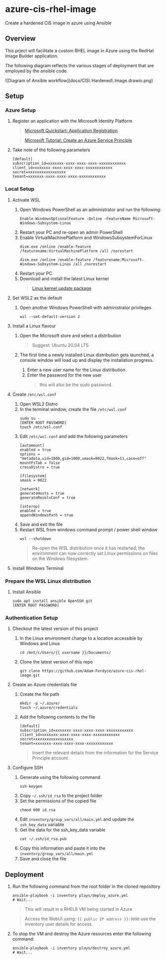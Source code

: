 # azure-cis-rhel-image
Create a hardened CIS image in azure using Ansible
## Overview

This prject will facilitate a custom RHEL image in Azure using the RedHat Image Builder application.

The following diagram reflects the various stages of deployment that are employed by the ansible code.

![Diagram of Ansible workflow](docs/CIS\ Hardened\ Image.drawio.png)
## Setup

### Azure Setup
1. Register an application with the Microsoft Identity Platform

    > [Microsoft Quickstart: Application Registration](https://docs.microsoft.com/en-us/azure/active-directory/develop/quickstart-register-app)

    > [Microsoft Tutorial: Create an Azure Service Principle](https://docs.microsoft.com/en-us/cli/azure/create-an-azure-service-principal-azure-cli?WT.mc_id=devto-blog-jedavis&view=azure-cli-latest)

1. Take note of the following parameters
    ```
    [default]
    subscription_id=xxxxxxx-xxxx-xxxx-xxxx-xxxxxxxxxxxx
    client_id=xxxxxxx-xxxx-xxxx-xxxx-xxxxxxxxxxxx
    secret=xxxxxxxxxxxxxxxxx
    tenant=xxxxxxx-xxxx-xxxx-xxxx-xxxxxxxxxxxx
    ```
### Local Setup

1. Activate WSL

    1. Open Windows PowerShell as an administrator and run the following:
        ```
        Enable-WindowsOptionalFeature -Online -FeatureName Microsoft-Windows-Subsystem-Linux
        ```
    1. Restart your PC and re-open an admin PowerShell
    1. Enable VirtualMachinePlatform and WindowsSubsystemForLinux
        ```
        dism.exe /online /enable-feature /featurename:VirtualMachinePlatform /all /norestart

        dism.exe /online /enable-feature /featurename:Microsoft-Windows-Subsystem-Linux /all /norestart
        ```
    1. Restart your PC
    1. Download and install the latest Linux kernel
        > [Linux kernel update package](https://aka.ms/wsl2kernel)

1. Set WSL2 as the default
    1. Open another Windows PowerShell with administrator privileges
        ```
        wsl --set-default-version 2
        ```

1. Install a Linux flavour
    1. Open the Microsoft store and select a distribution
        > Suggest: Ubuntu 20.04 LTS

    1. The first time a newly installed Linux distribution gets launched, a console window will load up and display the installation progress.
        1. Enter a new user name for the Linux distribution
        1. Enter the password for the new user
            > this will also be the sudo password.

1. Create `/etc/wsl.conf`

   1. Open WSL2 Distro
   1. In the terminal window, create the file `/etc/wsl.conf`
        ```
        sudo su -
        [ENTER ROOT PASSWORD]
        touch /etc/wsl.conf
        ```
   1. Edit `/etc/wsl.conf` and add the following parameters
        ```
        [automount]
        enabled = true
        options = "metadata,uid=1000,gid=1000,umask=0022,fmask=11,case=off"
        mountFsTab = false
        crossDistro = true

        [filesystem]
        umask = 0022

        [network]
        generateHosts = true
        generateResolvConf = true

        [interop]
        enabled = true
        appendWindowsPath = true
        ```
   1. Save and exit the file
   1. Restart WSL from windows command prompt / power shell window
        ```
        wsl --shutdown
        ```
        > Re-open the WSL distribution once it has restarted; the environment can now correctly set Linux permissions on files on the Windows filesystem.
1. Install Windows Terminal

### Prepare the WSL Linux distribution
1. Install Ansible
    ```
    sudo apt install ansible OpenSSH git
    [ENTER ROOT PASSWORD]
    ```

### Authentication Setup
1. Checkout the latest version of this project
    1. In the Linux environment change to a location accessible by Windows and Linux
        ```
        cd /mnt/c/Users/{{ username }}/Documents/
        ```
    1. Clone the latest version of this repo
        ```
        git clone https://github.com/Adam-Fordyce/azure-cis-rhel-image.git
        ```

1. Create an Azure credentials file
    1. Create the file path
        ```
        mkdir -p ~/.azure/
        touch ~/.azure/credentials
        ```
    1. Add the following contents to the file
        ```
        [default]
        subscription_id=xxxxxxx-xxxx-xxxx-xxxx-xxxxxxxxxxxx
        client_id=xxxxxxx-xxxx-xxxx-xxxx-xxxxxxxxxxxx
        secret=xxxxxxxxxxxxxxxxx
        tenant=xxxxxxx-xxxx-xxxx-xxxx-xxxxxxxxxxxx
        ```
        > Insert the relevant details from the information for the Service Principle account.

1. Configure SSH
    1. Generate using the following command
        ```
        ssh-keygen
        ```
    1. Copy `~/.ssh/id_rsa` to the project folder
    1. Set the permissions of the copied file
        ```
        chmod 600 id_rsa
        ```
    1. Edit `inventory/group_vars/all/main.yml` and update the `ssh_key_data` variable
    1. Get the data for the ssh_key_data variable
        ```
        cat ~/.ssh/id_rsa.pub
        ```
    1. Copy this information and paste it into the `inventory/group_vars/all/main.yml`
    1. Save and close the file

## Deployment

1. Run the following command from the root folder in the cloned repository

    ```
    ansible-playbook -i inventory plays/deploy_azure.yml
    # Wait...
    ```

    > This will result in a RHEL8 VM being started in Azure

    > Access the WebUI using: `{{ public IP address }}:9090` use the inventory user details for access.

1. To stop the VM and destroy the Azure resources enter the following command:

    ```
    ansible-playbook -i inventory plays/destroy_azure.yml
    # Wait...
    ```
